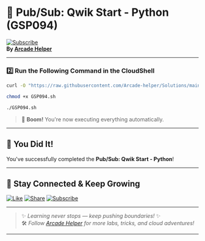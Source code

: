 
# 🚀 Pub/Sub: Qwik Start - Python (GSP094)  
[![Subscribe](https://img.shields.io/badge/Subscribe-YouTube-red?style=for-the-badge&logo=youtube)](https://www.youtube.com/@ArcadeHelper1418)  
**By [Arcade Helper](https://www.youtube.com/@ArcadeHelper1418)**

---

### 2️⃣ Run the Following Command in the CloudShell
```bash
curl -O "https://raw.githubusercontent.com/Arcade-helper/Solutions/main/Pub/Sub%3A%20Qwik%20Start%20-%20Python/GSP094.sh"

chmod +x GSP094.sh

./GSP094.sh
```
> 🚀 **Boom!** You're now executing everything automatically.

---

## 🎉 You Did It!  
You've successfully completed the **Pub/Sub: Qwik Start - Python**!  

---

## 🌟 Stay Connected & Keep Growing

[![Like](https://img.shields.io/badge/Like-❤️-pink?style=for-the-badge)](https://www.youtube.com/@ArcadeHelper1418) 
[![Share](https://img.shields.io/badge/Share-🔁-blue?style=for-the-badge)](https://www.youtube.com/@ArcadeHelper1418) 
[![Subscribe](https://img.shields.io/badge/Subscribe-🔔-red?style=for-the-badge)](https://www.youtube.com/@ArcadeHelper1418)

---

> ✨ *Learning never stops — keep pushing boundaries!* ✨  
> 🛠️ *Follow [Arcade Helper](https://www.youtube.com/@ArcadeHelper1418) for more labs, tricks, and cloud adventures!*

---
